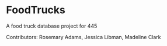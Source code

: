 # FoodTrucks
A food truck database project for 445

Contributors: Rosemary Adams, Jessica Libman, Madeline Clark
